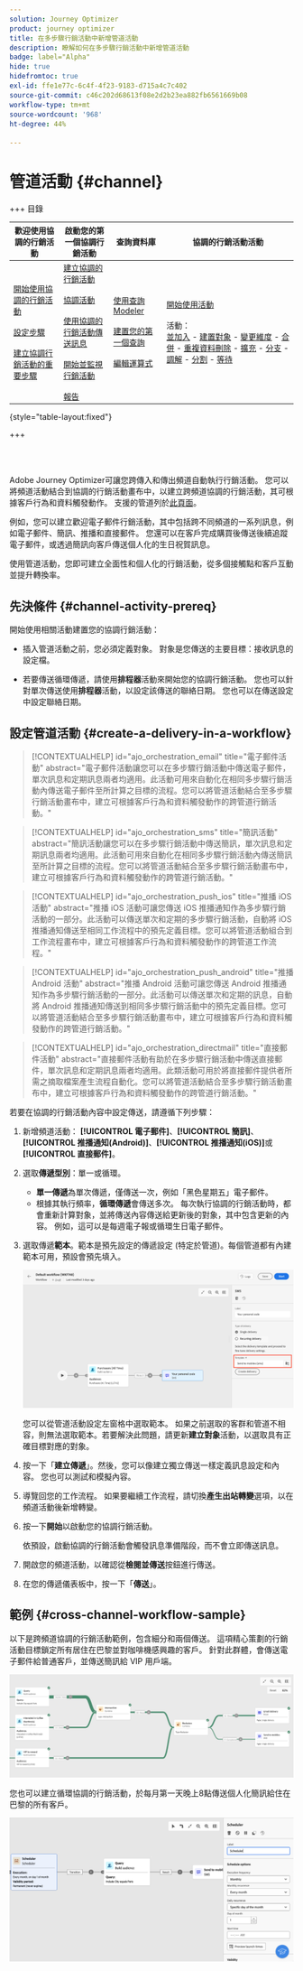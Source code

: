 ```yaml
---
solution: Journey Optimizer
product: journey optimizer
title: 在多步驟行銷活動中新增管道活動
description: 瞭解如何在多步驟行銷活動中新增管道活動
badge: label="Alpha"
hide: true
hidefromtoc: true
exl-id: ffe1e77c-6c4f-4f23-9183-d715a4c7c402
source-git-commit: c46c202d68613f08e2d2b23ea882fb6561669b08
workflow-type: tm+mt
source-wordcount: '968'
ht-degree: 44%

---
```


# 管道活動 {#channel}

+++ 目錄

| 歡迎使用協調的行銷活動 | 啟動您的第一個協調行銷活動 | 查詢資料庫 | 協調的行銷活動活動 |
|---|---|---|---|
| [開始使用協調的行銷活動](../gs-orchestrated-campaigns.md)<br/><br/>[設定步驟](../configuration-steps.md)<br/><br/>[建立協調行銷活動的重要步驟](../gs-campaign-creation.md) | [建立協調的行銷活動](../create-orchestrated-campaign.md)<br/><br/>[協調活動](../orchestrate-activities.md)<br/><br/>[使用協調的行銷活動傳送訊息](../send-messages.md)<br/><br/>[開始並監視行銷活動](../start-monitor-campaigns.md)<br/><br/>[報告](../reporting-campaigns.md) | [使用查詢Modeler](../orchestrated-query-modeler.md)<br/><br/>[建置您的第一個查詢](../build-query.md)<br/><br/>[編輯運算式](../edit-expressions.md) | [開始使用活動](about-activities.md)<br/><br/>活動：<br/>[並加入](and-join.md) - [建置對象](build-audience.md) - [變更維度](change-dimension.md) - [合併](combine.md) - [重複資料刪除](/deduplication.md) - [擴充](enrichment.md) - [分支](fork.md) - [調解](reconciliation.md) - [分割](split.md) - [等待](wait.md) |

{style="table-layout:fixed"}

+++

<br/><br/>

Adobe Journey Optimizer可讓您跨傳入和傳出頻道自動執行行銷活動。 您可以將頻道活動結合到協調的行銷活動畫布中，以建立跨頻道協調的行銷活動，其可根據客戶行為和資料觸發動作。 支援的管道列於[此頁面](../../channels/gs-channels.md)。

例如，您可以建立歡迎電子郵件行銷活動，其中包括跨不同頻道的一系列訊息，例如電子郵件、簡訊、推播和直接郵件。 您還可以在客戶完成購買後傳送後續追蹤電子郵件，或透過簡訊向客戶傳送個人化的生日祝賀訊息。

使用管道活動，您即可建立全面性和個人化的行銷活動，從多個接觸點和客戶互動並提升轉換率。

## 先決條件 {#channel-activity-prereq}

開始使用相關活動建置您的協調行銷活動：

* 插入管道活動之前，您必須定義對象。 對象是您傳送的主要目標：接收訊息的設定檔。

* 若要傳送循環傳遞，請使用&#x200B;**排程器**&#x200B;活動來開始您的協調行銷活動。 您也可以針對單次傳送使用&#x200B;**排程器**&#x200B;活動，以設定該傳送的聯絡日期。 您也可以在傳送設定中設定聯絡日期。

## 設定管道活動 {#create-a-delivery-in-a-workflow}

>[!CONTEXTUALHELP]
>id="ajo_orchestration_email"
>title="電子郵件活動"
>abstract="電子郵件活動讓您可以在多步驟行銷活動中傳送電子郵件，單次訊息和定期訊息兩者均適用。此活動可用來自動化在相同多步驟行銷活動內傳送電子郵件至所計算之目標的流程。您可以將管道活動結合至多步驟行銷活動畫布中，建立可根據客戶行為和資料觸發動作的跨管道行銷活動。"

>[!CONTEXTUALHELP]
>id="ajo_orchestration_sms"
>title="簡訊活動"
>abstract="簡訊活動讓您可以在多步驟行銷活動中傳送簡訊，單次訊息和定期訊息兩者均適用。此活動可用來自動化在相同多步驟行銷活動內傳送簡訊至所計算之目標的流程。您可以將管道活動結合至多步驟行銷活動畫布中，建立可根據客戶行為和資料觸發動作的跨管道行銷活動。"

>[!CONTEXTUALHELP]
>id="ajo_orchestration_push_ios"
>title="推播 iOS 活動"
>abstract="推播 iOS 活動可讓您傳送 iOS 推播通知作為多步驟行銷活動的一部分。此活動可以傳送單次和定期的多步驟行銷活動，自動將 iOS 推播通知傳送至相同工作流程中的預先定義目標。您可以將管道活動組合到工作流程畫布中，建立可根據客戶行為和資料觸發動作的跨管道工作流程。"

>[!CONTEXTUALHELP]
>id="ajo_orchestration_push_android"
>title="推播 Android 活動"
>abstract="推播 Android 活動可讓您傳送 Android 推播通知作為多步驟行銷活動的一部分。此活動可以傳送單次和定期的訊息，自動將 Android 推播通知傳送到相同多步驟行銷活動中的預先定義目標。您可以將管道活動結合至多步驟行銷活動畫布中，建立可根據客戶行為和資料觸發動作的跨管道行銷活動。"

>[!CONTEXTUALHELP]
>id="ajo_orchestration_directmail"
>title="直接郵件活動"
>abstract="直接郵件活動有助於在多步驟行銷活動中傳送直接郵件，單次訊息和定期訊息兩者均適用。此類活動可用於將直接郵件提供者所需之摘取檔案產生流程自動化。您可以將管道活動結合至多步驟行銷活動畫布中，建立可根據客戶行為和資料觸發動作的跨管道行銷活動。"

若要在協調的行銷活動內容中設定傳送，請遵循下列步驟：

1. 新增頻道活動： **[!UICONTROL 電子郵件]**、**[!UICONTROL 簡訊]**、**[!UICONTROL 推播通知(Android)]**、**[!UICONTROL 推播通知(iOS)]**&#x200B;或&#x200B;**[!UICONTROL 直接郵件]**。

1. 選取&#x200B;**傳遞型別**：單一或循環。

   * **單一傳遞**&#x200B;為單次傳遞，僅傳送一次，例如「黑色星期五」電子郵件。
   * 根據其執行頻率，**循環傳遞**&#x200B;會傳送多次。 每次執行協調的行銷活動時，都會重新計算對象，並將傳送內容傳送給更新後的對象，其中包含更新的內容。 例如，這可以是每週電子報或循環生日電子郵件。

1. 選取傳遞&#x200B;**範本**。範本是預先設定的傳遞設定 (特定於管道)。每個管道都有內建範本可用，預設會預先填入。

   ![](../assets/delivery-activity-in-wf.png)

   您可以從管道活動設定左窗格中選取範本。 如果之前選取的客群和管道不相容，則無法選取範本。若要解決此問題，請更新&#x200B;**建立對象**&#x200B;活動，以選取具有正確目標對應的對象。

1. 按一下「**建立傳遞**」。然後，您可以像建立獨立傳送一樣定義訊息設定和內容。 您也可以測試和模擬內容。

1. 導覽回您的工作流程。 如果要繼續工作流程，請切換&#x200B;**產生出站轉變**&#x200B;選項，以在頻道活動後新增轉變。

1. 按一下&#x200B;**開始**&#x200B;以啟動您的協調行銷活動。

   依預設，啟動協調的行銷活動會觸發訊息準備階段，而不會立即傳送訊息。

1. 開啟您的頻道活動，以確認從&#x200B;**檢閱並傳送**&#x200B;按鈕進行傳送。

1. 在您的傳遞儀表板中，按一下「**傳送**」。

## 範例 {#cross-channel-workflow-sample}

以下是跨頻道協調的行銷活動範例，包含細分和兩個傳送。 這項精心策劃的行銷活動目標鎖定所有居住在巴黎並對咖啡機感興趣的客戶。 針對此群體，會傳送電子郵件給普通客戶，並傳送簡訊給 VIP 用戶端。

![](../assets/workflow-channel-example.png)

<!--
description, which use case you can perform (common other activities that you can link before of after the activity)

how to add and configure the activity

example of a configured activity within a workflow
The Email delivery activity allows you to configure the sending an email in a workflow. 

-->

您也可以建立循環協調的行銷活動，於每月第一天晚上8點傳送個人化簡訊給住在巴黎的所有客戶。

![](../assets/workflow-channel-example2.png)

<!-- Scheduled emails available?

This can be a single send email and sent just once, or it can be a recurring email.
* Single send emails are standard emails, sent once.
* Recurring emails allow you to send the same email multiple times to different targets over a defined period. You can aggregate the deliveries per period in order to get reports that correspond to your needs.

When linked to a scheduler, you can define recurring emails.
Email recipients are defined upstream of the activity in the same workflow, via an Audience targeting activity.

-->


<!--The message preparation is triggered according to the workflow execution parameters. From the message dashboard, you can select whether to request or not a manual confirmation to send the message (required by default). You can start the workflow manually or place a scheduler activity in the workflow to automate execution.-->
